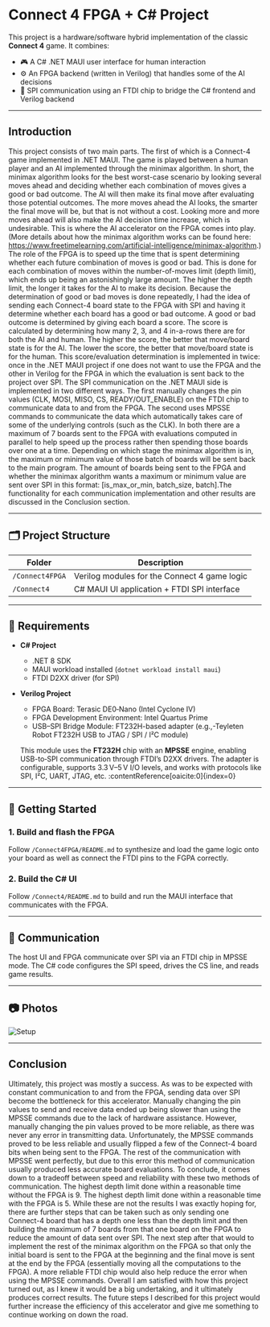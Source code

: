 # Connect 4 FPGA + C# Project

This project is a hardware/software hybrid implementation of the classic **Connect 4** game. It combines:

- 🎮 A C# .NET MAUI user interface for human interaction
- ⚙️ An FPGA backend (written in Verilog) that handles some of the AI decisions
- 🔗 SPI communication using an FTDI chip to bridge the C# frontend and Verilog backend

---

## Introduction

This project consists of two main parts. The first of which is a Connect-4 game implemented in .NET MAUI. The game is played between a human player and an AI implemented through the minimax algorithm. In short, the minimax algorithm looks for the best worst-case scenario by looking several moves ahead and deciding whether each combination of moves gives a good or bad outcome. The AI will then make its final move after evaluating those potential outcomes. The more moves ahead the AI looks, the smarter the final move will be, but that is not without a cost. Looking more and more moves ahead will also make the AI decision time increase, which is undesirable. This is where the AI accelerator on the FPGA comes into play. (More details about how the minimax algorithm works can be found here: https://www.freetimelearning.com/artificial-intelligence/minimax-algorithm.)
The role of the FPGA is to speed up the time that is spent determining whether each future combination of moves is good or bad. This is done for each combination of moves within the number-of-moves limit (depth limit), which ends up being an astonishingly large amount. The higher the depth limit, the longer it takes for the AI to make its decision. Because the determination of good or bad moves is done repeatedly, I had the idea of sending each Connect-4 board state to the FPGA with SPI and having it determine whether each board has a good or bad outcome. A good or bad outcome is determined by giving each board a score. The score is calculated by determining how many 2, 3, and 4 in-a-rows there are for both the AI and human. The higher the score, the better that move/board state is for the AI. The lower the score, the better that move/board state is for the human. This score/evaluation determination is implemented in twice: once in the .NET MAUI project if one does not want to use the FPGA and the other in Verilog for the FPGA in which the evaluation is sent back to the project over SPI. The SPI communication on the .NET MAUI side is implemented in two different ways. The first manually changes the pin values (CLK, MOSI, MISO, CS, READY/OUT_ENABLE) on the FTDI chip to communicate data to and from the FPGA. The second uses MPSSE commands to communicate the data which automatically takes care of some of the underlying controls (such as the CLK). In both there are a maximum of 7 boards sent to the FPGA with evaluations computed in parallel to help speed up the process rather then spending those boards over one at a time. Depending on which stage the minimax algorithm is in, the maximum or minimum value of those batch of boards will be sent back to the main program. The amount of boards being sent to the FPGA and whether the minimax algorithm wants a maximum or minimum value are sent over SPI in this format: [is_max_or_min, batch_size, batch].The functionality for each communication implementation and other results are discussed in the Conclusion section.

---

## 🗂 Project Structure

| Folder          | Description                                  |
|-----------------|----------------------------------------------|
| `/Connect4FPGA` | Verilog modules for the Connect 4 game logic |
| `/Connect4`     | C# MAUI UI application + FTDI SPI interface  |

---

## 🔧 Requirements

- **C# Project**
  - .NET 8 SDK
  - MAUI workload installed (`dotnet workload install maui`)
  - FTDI D2XX driver (for SPI)

- **Verilog Project**
  - FPGA Board: Terasic DE0‑Nano (Intel Cyclone IV)
  - FPGA Development Environment: Intel Quartus Prime
  - USB–SPI Bridge Module: FT232H-based adapter (e.g.,-Teyleten Robot FT232H USB to JTAG / SPI / I²C module)

  This module uses the **FT232H** chip with an **MPSSE** engine, enabling USB-to‑SPI communication through FTDI’s D2XX drivers. The adapter is configurable, supports 3.3 V–5 V I/O levels, and works with protocols like SPI, I²C, UART, JTAG, etc. :contentReference[oaicite:0]{index=0}

---

## 🚀 Getting Started

### 1. Build and flash the FPGA
Follow `/Connect4FPGA/README.md` to synthesize and load the game logic onto your board as well as connect the FTDI pins to the FGPA correctly.

### 2. Build the C# UI
Follow `/Connect4/README.md` to build and run the MAUI interface that communicates with the FPGA.

---

## 📡 Communication

The host UI and FPGA communicate over SPI via an FTDI chip in MPSSE mode. The C# code configures the SPI speed, drives the CS line, and reads game results.

---

## 📷 Photos

![Setup](image.jpg)

---

## Conclusion

Ultimately, this project was mostly a success. As was to be expected with constant communication to and from the FPGA, sending data over SPI become the bottleneck for this accelerator. Manually changing the pin values to send and receive data ended up being slower than using the MPSSE commands due to the lack of hardware assistance. However, manually changing the pin values proved to be more reliable, as there was never any error in transmitting data. Unfortunately, the MPSSE commands proved to be less reliable and usually flipped a few of the Connect-4 board bits when being sent to the FPGA. The rest of the communication with MPSSE went perfectly, but due to this error this method of communication usually produced less accurate board evaluations. To conclude, it comes down to a tradeoff between speed and reliability with these two methods of communication. The highest depth limit done within a reasonable time without the FPGA is 9. The highest depth limit done within a reasonable time with the FPGA is 5. While these are not the results I was exactly hoping for, there are further steps that can be taken such as only sending one Connect-4 board that has a depth one less than the depth limit and then building the maximum of 7 boards from that one board on the FPGA to reduce the amount of data sent over SPI. The next step after that would to implement the rest of the minimax algorithm on the FPGA so that only the initial board is sent to the FPGA at the beginning and the final move is sent at the end by the FPGA (essentially moving all the computations to the FPGA). A more reliable FTDI chip would also help reduce the error when using the MPSSE commands. Overall I am satisfied with how this project turned out, as I knew it would be a big undertaking, and it ultimately produces correct results. The future steps I described for this project would further increase the efficiency of this accelerator and give me something to continue working on down the road.